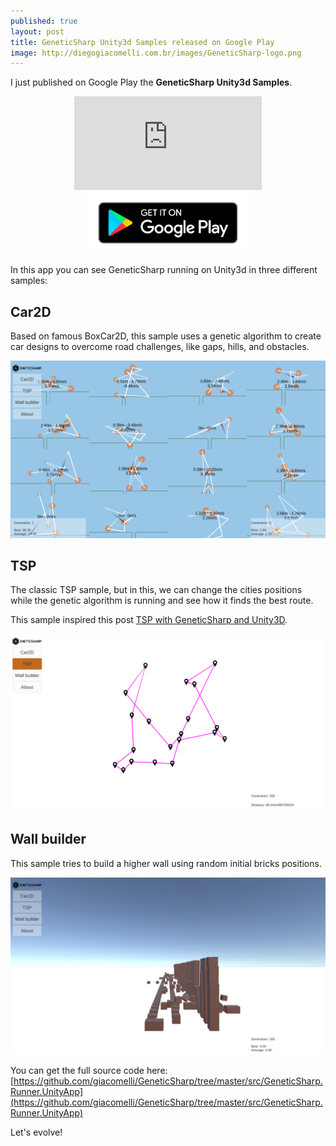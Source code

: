 ```yaml
---
published: true
layout: post
title: GeneticSharp Unity3d Samples released on Google Play  
image: http://diegogiacomelli.com.br/images/GeneticSharp-logo.png
---
```

 
I just published on Google Play the **GeneticSharp Unity3d Samples**. 

<center>
<iframe src="https://www.youtube.com/embed/pJpZwCW2m4s" frameborder="0" allow="autoplay; encrypted-media" allowfullscreen></iframe>
</center>
<center>
	<a href="https://play.google.com/store/apps/details?id=br.com.diegogiacomelli.geneticsharprunnersunityapp">
		<img src="../images/google-play-badge.png" width="256">
	</a>
</center>

In this app you can see GeneticSharp running on Unity3d in three different samples:


## Car2D
Based on famous BoxCar2D, this sample uses a genetic algorithm to create car designs to overcome road challenges, like gaps, hills, and obstacles.
<center>
<img src="../images/GeneticSharp-Unity3d-Samples-Car2d.png" width="512">
</center>

## TSP
The classic TSP sample, but in this, we can change the cities positions while the genetic algorithm is running and see how it finds the best route.

This sample inspired this post [TSP with GeneticSharp and Unity3D](http://localhost:4000/tsp-with-GeneticSharp-and-Unity3d/).
<center>
<img src="../images/GeneticSharp-Unity3d-Samples-TSP.png" width="512">
</center>

## Wall builder
This sample tries to build a higher wall using random initial bricks positions.

<center>
<img src="../images/GeneticSharp-Unity3d-Samples-Wall-Builder.png" width="512">
</center>


You can get the full source code here: [https://github.com/giacomelli/GeneticSharp/tree/master/src/GeneticSharp.Runner.UnityApp](https://github.com/giacomelli/GeneticSharp/tree/master/src/GeneticSharp.Runner.UnityApp)

Let's evolve!

